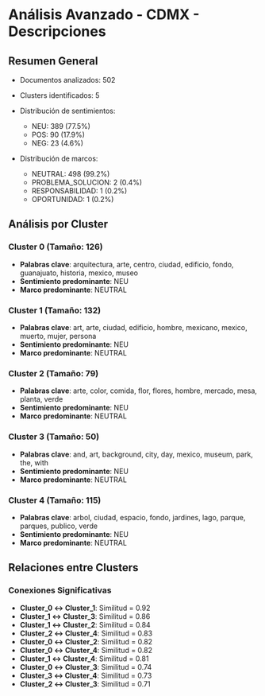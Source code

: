 # Análisis Avanzado - CDMX - Descripciones

## Resumen General

- Documentos analizados: 502
- Clusters identificados: 5
- Distribución de sentimientos:
  - NEU: 389 (77.5%)
  - POS: 90 (17.9%)
  - NEG: 23 (4.6%)

- Distribución de marcos:
  - NEUTRAL: 498 (99.2%)
  - PROBLEMA_SOLUCION: 2 (0.4%)
  - RESPONSABILIDAD: 1 (0.2%)
  - OPORTUNIDAD: 1 (0.2%)

## Análisis por Cluster

### Cluster 0 (Tamaño: 126)
- **Palabras clave**: arquitectura, arte, centro, ciudad, edificio, fondo, guanajuato, historia, mexico, museo
- **Sentimiento predominante**: NEU
- **Marco predominante**: NEUTRAL

### Cluster 1 (Tamaño: 132)
- **Palabras clave**: art, arte, ciudad, edificio, hombre, mexicano, mexico, muerto, mujer, persona
- **Sentimiento predominante**: NEU
- **Marco predominante**: NEUTRAL

### Cluster 2 (Tamaño: 79)
- **Palabras clave**: arte, color, comida, flor, flores, hombre, mercado, mesa, planta, verde
- **Sentimiento predominante**: NEU
- **Marco predominante**: NEUTRAL

### Cluster 3 (Tamaño: 50)
- **Palabras clave**: and, art, background, city, day, mexico, museum, park, the, with
- **Sentimiento predominante**: NEU
- **Marco predominante**: NEUTRAL

### Cluster 4 (Tamaño: 115)
- **Palabras clave**: arbol, ciudad, espacio, fondo, jardines, lago, parque, parques, publico, verde
- **Sentimiento predominante**: NEU
- **Marco predominante**: NEUTRAL

## Relaciones entre Clusters

### Conexiones Significativas
- **Cluster_0 ↔ Cluster_1**: Similitud = 0.92
- **Cluster_1 ↔ Cluster_3**: Similitud = 0.86
- **Cluster_1 ↔ Cluster_2**: Similitud = 0.84
- **Cluster_2 ↔ Cluster_4**: Similitud = 0.83
- **Cluster_0 ↔ Cluster_2**: Similitud = 0.82
- **Cluster_0 ↔ Cluster_4**: Similitud = 0.82
- **Cluster_1 ↔ Cluster_4**: Similitud = 0.81
- **Cluster_0 ↔ Cluster_3**: Similitud = 0.74
- **Cluster_3 ↔ Cluster_4**: Similitud = 0.73
- **Cluster_2 ↔ Cluster_3**: Similitud = 0.71